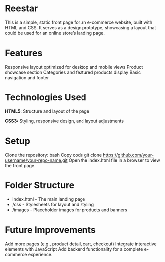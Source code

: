# Reestar
This is a simple, static front page for an e-commerce website, built with HTML and CSS. It serves as a design prototype, showcasing a layout that could be used for an online store’s landing page.

# Features
Responsive layout optimized for desktop and mobile views
Product showcase section
Categories and featured products display
Basic navigation and footer
# Technologies Used

**HTML5**: Structure and layout of the page

**CSS3:** Styling, responsive design, and layout adjustments
# Setup
Clone the repository:
bash
Copy code
git clone https://github.com/your-username/your-repo-name.git
Open the index.html file in a browser to view the front page.
# Folder Structure
* index.html - The main landing page
* /css - Stylesheets for layout and styling
* /images - Placeholder images for products and banners
# Future Improvements
Add more pages (e.g., product detail, cart, checkout)
Integrate interactive elements with JavaScript
Add backend functionality for a complete e-commerce experience.
